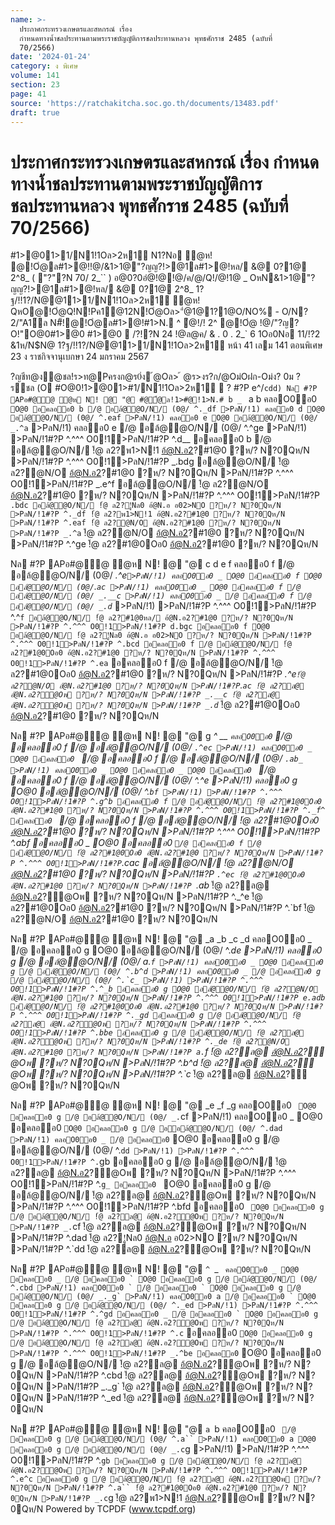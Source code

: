 ```yaml
---
name: >-
  ประกาศกระทรวงเกษตรและสหกรณ์ เรื่อง
  กำหนดทางน้ำชลประทานตามพระราชบัญญัติการชลประทานหลวง พุทธศักราช 2485 (ฉบับที่
  70/2566)
date: '2024-01-24'
category: ง พิเศษ
volume: 141
section: 23
page: 41
source: 'https://ratchakitcha.soc.go.th/documents/13483.pdf'
draft: true
---
```


# ประกาศกระทรวงเกษตรและสหกรณ์ เรื่อง กำหนดทางน้ำชลประทานตามพระราชบัญญัติการชลประทานหลวง พุทธศักราช 2485 (ฉบับที่ 70/2566)

#1>@01>1/N1!1Oล>2ห1์ N1?Nอ ํ@ห! @!Oํ@ล#1>@!!@/&1>1@"?ญญ?!>@1ล#1>@!หล/ &@ 0?1@ 2^8_ ( "?"?N 70/ 2_`` ) อ@0?0อํ@!@!@/ค/@/Q!/@!1@ _ OหN&1>1@"?ญญ?!>@1ล#1>@!หล/ &@ 0?1@ 2^8_ 1?ฐ/!!1?/N@@11>1/N1!1Oล>2ห1์ ํ@ห! QหO@!Oํ@Q!N!Pค1@12N!Oํ@Oล>"ํ@1@1?1@O/NO% - O/N? 2/"A1์ล N#็!@!Oํ@ล#1>@!#1>N. ^ ํ@!/! 2^ @!Oํ@ !@/"?ญ?O!"O@0#1>@0 #1>@0  /?!?N 24 !@ล@ค/ & . 0 . 2_` 6 1Oอ0Nอ 11/!?2 &1ห/N$N@ 1?ฐ/!!1?/N@@11>1/N1!1Oล>2ห1์ หน้า 41 เลม 141 ตอนพิเศษ 23 ง ราชกิจจานุเบกษา 24 มกราคม 2567

?ญชีท@ง้@ชล!ร>ท@Pครงก@ร0่ง ้@Oล> ้ @ร>งร?ก/@Oม่Oฝก-Oม่ง? 0ม ? ร์ชล (O #O@0!1>@01>#1/N1!1Oล>2ห1์  ? #?P e^/`cdd) Nล #?P APอ#@้@ ้@ห N! @ "@ #@้@ล!1>#@!1>N.# b _ ` a b คลอO0อ0 ` O@0 อคลออ0 b /@ อล้@้@O/N/ (0@/ ^._df >PลN/!1) คลออ0 d O@0 อล้@้@O/N/ (0@/ ^.eaf >PลN/!1) คลออ0 e O@0 อล้@้@O/N/ (0@/ _.^a` >PลN/!1) คลออ0 e /@ อล้@้@O/N/ (0@/ ^.^ge >PลN/!1) >PลN/!1#?P ^.^^^ O0!1>PลN/!1#?P ^.d__ อคลออ0 b /@ อล้@้@O/N/ !้@ ล2?พ1>N!1 อ้@N.อ2?#1@0 ?ห/? N?0Qห/N >PลN/!1#?P ^.^^^ O0!1>PลN/!1#?P _.bdg อล้@้@O/N/ !้@ ล2?@N/O อ้@N.อ2?#1@0 ?ห/? N?0Qห/N >PลN/!1#?P ^.^^^ O0!1>PลN/!1#?P _.e^f อล้@้@O/N/ !้@ ล2?@N/O อ้@N.อ2?#1@0 ?ห/? N?0Qห/N >PลN/!1#?P ^.^^^ O0!1>PลN/!1#?P `.bdc อล้@้@O/N/ !้@ ล2?!ูNล0 อ้@N.อ อ02>NO ?ห/? N?0Qห/N >PลN/!1#?P ^._df !้@ ล2?พ1>N!1 อ้@N.อ2?#1@0 ?ห/? N?0Qห/N >PลN/!1#?P ^.eaf !้@ ล2?@N/O อ้@N.อ2?#1@0 ?ห/? N?0Qห/N >PลN/!1#?P _.^a` !้@ ล2?@N/O อ้@N.อ2?#1@0 ?ห/? N?0Qห/N >PลN/!1#?P ^.^ge !้@ ล2?#1@0Oอ0 อ้@N.อ2?#1@0 ?ห/? N?0Qห/N

Nล #?P APอ#@้@ ้@ห N! @ "@ c d e f คลออ0 f /@ อล้@้@O/N/ (0@/ _.^e` >PลN/!1) คลอO0อ0 _ O@0 อคลออ0 f O@0 อล้@้@O/N/ (0@/ `.`ac >PลN/!1) คลอO0อ0 _ O@0 อคลออ0 f /@ อล้@้@O/N/ (0@/ _.__c >PลN/!1) คลอO0อ0 _ /@ อคลออ0 f /@ อล้@้@O/N/ (0@/ _.d`_ >PลN/!1) >PลN/!1#?P ^.^^^ O0!1>PลN/!1#?P ^.^`f อล้@้@O/N/ !้@ ล2?#1@0หล/ อ้@N.อ2?#1@0 ?ห/? N?0Qห/N >PลN/!1#?P ^.^^^ O0!1>PลN/!1#?P d.bgc อคลออ0 f O@0 อล้@้@O/N/ !้@ ล2?!ูNล0 อ้@N.อ อ02>NO ?ห/? N?0Qห/N >PลN/!1#?P ^.^^^ O0!1>PลN/!1#?P ^.bcd อคลออ0 f /@ อล้@้@O/N/ !้@ ล2?#1@0Oอ0 อ้@N.อ2?#1@0 ?ห/? N?0Qห/N >PลN/!1#?P ^.^^^ O0!1>PลN/!1#?P ^.ea` อคลออ0 f /@ อล้@้@O/N/ !้@ ล2?#1@0Oอ0 อ้@N.อ2?#1@0 ?ห/? N?0Qห/N >PลN/!1#?P _.^e` !้@ ล2?@N/O อ้@N.อ2?#1@0 ?ห/? N?0Qห/N >PลN/!1#?P `.`ac !้@ ล2?ล@ อ้@N.อ2?้@Oพ ?ห/? N?0Qห/N >PลN/!1#?P _.__c !้@ ล2?ล@ อ้@N.อ2?้@Oพ ?ห/? N?0Qห/N >PลN/!1#?P _.d`_ !้@ ล2?#1@0Oอ0 อ้@N.อ2?#1@0 ?ห/? N?0Qห/N

Nล #?P APอ#@้@ ้@ห N! @ "@ g _^ __ _` คลอO0อ0 ` /@ อคลออ0 f /@ อล้@้@O/N/ (0@/ `.^ec >PลN/!1) คลอO0อ0 _ O@0 อคลออ0 ` /@ อคลออ0 f /@ อล้@้@O/N/ (0@/ `.ab_ >PลN/!1) คลอO0อ0 _ O@0 อคลออ0 _ O@0 อคลออ0 ` /@ อคลออ0 f /@ อล้@้@O/N/ (0@/ ^._^e >PลN/!1) คลออ0 g O@0 อล้@้@O/N/ (0@/ ^.`bf >PลN/!1) >PลN/!1#?P ^.^^^ O0!1>PลN/!1#?P ^.g^b อคลออ0 f /@ อล้@้@O/N/ !้@ ล2?#1@0Oอ0 อ้@N.อ2?#1@0 ?ห/? N?0Qห/N >PลN/!1#?P ^.^^^ O0!1>PลN/!1#?P ^._f^ อคลออ0 ` /@ อคลออ0 f /@ อล้@้@O/N/ !้@ ล2?#1@0Oอ0 อ้@N.อ2?#1@0 ?ห/? N?0Qห/N >PลN/!1#?P ^.^^^ O0!1>PลN/!1#?P ^.abf อคลออ0 _ O@0 อคลออ0 ` /@ อคลออ0 f /@ อล้@้@O/N/ !้@ ล2?#1@0Oอ0 อ้@N.อ2?#1@0 ?ห/? N?0Qห/N >PลN/!1#?P ^.^^^ O0!1>PลN/!1#?P `.cac อล้@้@O/N/ !้@ ล2?@N/O อ้@N.อ2?#1@0 ?ห/? N?0Qห/N >PลN/!1#?P `.^ec !้@ ล2?#1@0Oอ0 อ้@N.อ2?#1@0 ?ห/? N?0Qห/N >PลN/!1#?P `.ab_ !้@ ล2?ล@ อ้@N.อ2?้@Oพ ?ห/? N?0Qห/N >PลN/!1#?P ^._^e !้@ ล2?#1@0Oอ0 อ้@N.อ2?#1@0 ?ห/? N?0Qห/N >PลN/!1#?P ^.`bf !้@ ล2?@N/O อ้@N.อ2?#1@0 ?ห/? N?0Qห/N

Nล #?P APอ#@้@ ้@ห N! @ "@ _a _b _c _d คลอO0อ0 _ /@ อคลออ0 g O@0 อล้@้@O/N/ (0@/ ^._de >PลN/!1) คลออ0 g /@ อล้@้@O/N/ (0@/ a.``f >PลN/!1) คลอO0อ0 _ O@0 อคลออ0 g /@ อล้@้@O/N/ (0@/ ^.b^d >PลN/!1) คลอO0อ0 _ /@ อคลออ0 g /@ อล้@้@O/N/ (0@/ ^.`c_ >PลN/!1) >PลN/!1#?P ^.^^^ O0!1>PลN/!1#?P ^.^_b อคลออ0 g O@0 อล้@้@O/N/ !้@ ล2?@N/O อ้@N.อ2?#1@0 ?ห/? N?0Qห/N >PลN/!1#?P ^.^^^ O0!1>PลN/!1#?P e.adb อล้@้@O/N/ !้@ ล2?#1@0Oอ0 อ้@N.อ2?#1@0 ?ห/? N?0Qห/N >PลN/!1#?P ^.^^^ O0!1>PลN/!1#?P ^._gd อคลออ0 g /@ อล้@้@O/N/ !้@ ล2?ล@ อ้@N.อ2?้@Oพ ?ห/? N?0Qห/N >PลN/!1#?P ^.^^^ O0!1>PลN/!1#?P ^.bbe อคลออ0 g /@ อล้@้@O/N/ !้@ ล2?ล@ อ้@N.อ2?้@Oพ ?ห/? N?0Qห/N >PลN/!1#?P ^._de !้@ ล2?@N/O อ้@N.อ2?#1@0 ?ห/? N?0Qห/N >PลN/!1#?P a.``f !้@ ล2?ล@ อ้@N.อ2?้@Oพ ?ห/? N?0Qห/N >PลN/!1#?P ^.b^d !้@ ล2?ล@ อ้@N.อ2?้@Oพ ?ห/? N?0Qห/N >PลN/!1#?P ^.`c_ !้@ ล2?ล@ อ้@N.อ2?้@Oพ ?ห/? N?0Qห/N

Nล #?P APอ#@้@ ้@ห N! @ "@ _e _f _g คลอO0อ0 ` O@0 อคลออ0 g /@ อล้@้@O/N/ (0@/ _.`cf >PลN/!1) คลอO0อ0 _ O@0 อคลออ0 ` O@0 อคลออ0 g /@ ออล้@้@O/N/ (0@/ ^.dad >PลN/!1) คลอO0อ0 _ /@ อคลออ0 ` O@0 อคลออ0 g /@ อล้@้@O/N/ (0@/ ^.`dd >PลN/!1) >PลN/!1#?P ^.^^^ O0!1>PลN/!1#?P ^.`gb อคลออ0 g /@ อล้@้@O/N/ !้@ ล2?ล@ อ้@N.อ2?้@Oพ ?ห/? N?0Qห/N >PลN/!1#?P ^.^^^ O0!1>PลN/!1#?P ^.`g_ อคลออ0 ` O@0 อคลออ0 g /@ อล้@้@O/N/ !้@ ล2?ล@ อ้@N.อ2?้@Oพ ?ห/? N?0Qห/N >PลN/!1#?P ^.^^^ O0!1>PลN/!1#?P ^.bfd อคลออ0 ` O@0 อคลออ0 g /@ อล้@้@O/N/ !้@ ล2?ล@ อ้@N.อ2?้@Oพ ?ห/? N?0Qห/N >PลN/!1#?P _.`cf !้@ ล2?ล@ อ้@N.อ2?้@Oพ ?ห/? N?0Qห/N >PลN/!1#?P ^.dad !้@ ล2?!ูNล0 อ้@N.อ อ02>NO ?ห/? N?0Qห/N >PลN/!1#?P ^.`dd !้@ ล2?ล@ อ้@N.อ2?้@Oพ ?ห/? N?0Qห/N

Nล #?P APอ#@้@ ้@ห N! @ "@ `^ `_ `` คลอO0อ0 _ O@0 อคลออ0 _ /@ อคลออ0 ` O@0 อคลออ0 g /@ อล้@้@O/N/ (0@/ ^.cbd >PลN/!1) คลอO0อ0 ` /@ อคลออ0 ` O@0 อคลออ0 g /@ อล้@้@O/N/ (0@/ _._g` >PลN/!1) คลอO0อ0 a /@ อคลออ0 ` O@0 อคลออ0 g /@ อล้@้@O/N/ (0@/ ^._ed >PลN/!1) >PลN/!1#?P ^.^^^ O0!1>PลN/!1#?P ^.^gd อคลออ0 _ /@ อคลออ0 ` O@0 อคลออ0 g /@ อล้@้@O/N/ !้@ ล2?ล@ อ้@N.อ2?้@Oพ ?ห/? N?0Qห/N >PลN/!1#?P ^.^^^ O0!1>PลN/!1#?P ^.c`` อคลออ0 ` O@0 อคลออ0 g /@ อล้@้@O/N/ !้@ ล2?ล@ อ้@N.อ2?้@Oพ ?ห/? N?0Qห/N >PลN/!1#?P ^.^^^ O0!1>PลN/!1#?P _.^be อคลออ0 ` O@0 อคลออ0 g /@ อล้@้@O/N/ !้@ ล2?ล@ อ้@N.อ2?้@Oพ ?ห/? N?0Qห/N >PลN/!1#?P ^.cbd !้@ ล2?ล@ อ้@N.อ2?้@Oพ ?ห/? N?0Qห/N >PลN/!1#?P _._g` !้@ ล2?ล@ อ้@N.อ2?้@Oพ ?ห/? N?0Qห/N >PลN/!1#?P ^._ed !้@ ล2?ล@ อ้@N.อ2?้@Oพ ?ห/? N?0Qห/N

Nล #?P APอ#@้@ ้@ห N! @ "@ `a `b คลอO0อ0 ` /@ อคลออ0 g /@ อล้@้@O/N/ (0@/ ^.a`` >PลN/!1) คลอO0อ0 a O@0 อคลออ0 g /@ อล้@้@O/N/ (0@/ _.c`g >PลN/!1) >PลN/!1#?P ^.^^^ O0!1>PลN/!1#?P ^.`gb อคลออ0 g /@ อล้@้@O/N/ !้@ ล2?ล@ อ้@N.อ2?้@Oพ ?ห/? N?0Qห/N >PลN/!1#?P ^.^^^ O0!1>PลN/!1#?P ^.e^c อคลออ0 g /@ อล้@้@O/N/ !้@ ล2?ล@ อ้@N.อ2?้@Oพ ?ห/? N?0Qห/N >PลN/!1#?P ^.a`` !้@ ล2?#1@0Oอ0 อ้@N.อ2?#1@0 ?ห/? N?0Qห/N >PลN/!1#?P _.c`g !้@ ล2?พ1>N!1 อ้@N.อ2?้@Oพ ?ห/? N?0Qห/N Powered by TCPDF (www.tcpdf.org)
